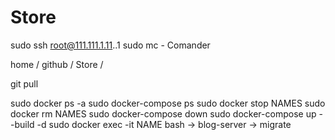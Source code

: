 # Store

sudo ssh root@111.111.1.11..1
sudo mc - Comander

home / github / Store / 

git pull

sudo docker ps -a
sudo docker-compose ps
sudo docker stop NAMES
sudo docker rm NAMES
sudo docker-compose down
sudo docker-compose up --build -d
sudo docker exec -it NAME bash -> blog-server -> migrate
